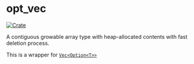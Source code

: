 # opt_vec

[![Crate](https://img.shields.io/crates/v/opt_vec.svg)](https://crates.io/crates/opt_vec)

A contiguous growable array type with heap-allocated contents
with fast deletion process.

This is a wrapper for [`Vec<Option<T>>`](https://doc.rust-lang.org/std/vec/struct.Vec.html)
